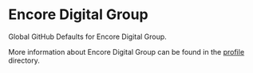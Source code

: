 # Encore Digital Group

Global GitHub Defaults for Encore Digital Group.

More information about Encore Digital Group can be found in the [profile](profile/README.md) directory.